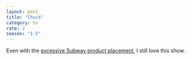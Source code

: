 ```yaml
---
layout: post
title: "Chuck"
category: tv
rate: 2
season: "1-5"
---
```


Even with the [excessive Subway product placement](https://www.youtube.com/watch?v=BHk52vmjLhU), I still love this show.